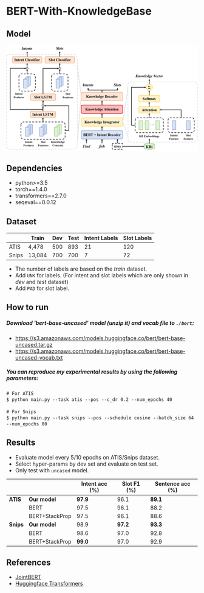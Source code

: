 # BERT-With-KnowledgeBase

## Model

<p float="left" align="center">
    <img width="600" src="res/model.png" />
</p>

## Dependencies

- python>=3.5
- torch==1.4.0
- transformers==2.7.0
- seqeval==0.0.12

## Dataset

|       | Train  | Dev | Test | Intent Labels | Slot Labels |
| ----- | ------ | --- | ---- | ------------- | ----------- |
| ATIS  | 4,478  | 500 | 893  | 21            | 120         |
| Snips | 13,084 | 700 | 700  | 7             | 72          |

- The number of labels are based on the _train_ dataset.
- Add `UNK` for labels. (For intent and slot labels which are only shown in _dev_ and _test_ dataset)
- Add `PAD` for slot label.

## How to run

##### Download 'bert-base-uncased' model (unzip it) and vocab file to `./bert`: 
- https://s3.amazonaws.com/models.huggingface.co/bert/bert-base-uncased.tar.gz
- https://s3.amazonaws.com/models.huggingface.co/bert/bert-base-uncased-vocab.txt

##### You can reproduce my experimental results by using the following parameters:
```
# For ATIS
$ python main.py --task atis --pos --c_dr 0.2 --num_epochs 40

# For Snips
$ python main.py --task snips --pos --schedule cosine --batch_size 64 --num_epochs 80
```

## Results

- Evaluate model every 5/10 epochs on ATIS/Snips dataset.
- Select hyper-params by dev set and evaluate on test set.
- Only test with `uncased` model.

|           |                  | Intent acc (%) | Slot F1 (%) | Sentence acc (%) |
| --------- | ---------------- | -------------- | ----------- | ---------------- |
| **ATIS**  | **Our model**    | **97.9**       | 96.1        | **89.1**         |
|           | BERT             | 97.5           | 96.1        | 88.2             |
|           | BERT+StackProp   | 97.5           | 96.1        | 88.6             |
| **Snips** | **Our model**    | 98.9           | **97.2**    | **93.3**         |
|           | BERT             | 98.6           | 97.0        | 92.8             |
|           | BERT+StackProp   | **99.0**       | 97.0        | 92.9             |

## References

- [JointBERT](https://github.com/monologg/JointBERT)
- [Huggingface Transformers](https://github.com/huggingface/transformers)
